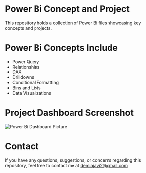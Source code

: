 # Power Bi Concept and Project
This repository holds a collection of Power Bi files showcasing key concepts and projects.

# Power Bi Concepts Include
- Power Query
- Relationships
- DAX
- Drilldowns
- Conditional Formatting
- Bins and Lists
- Data Visualizations

# Project Dashboard Screenshot
![Power Bi Dashboard Picture](https://github.com/user-attachments/assets/c084b7e7-9955-471b-836b-f18f7829385b)


# Contact
If you have any questions, suggestions, or concerns regarding this repository, feel free to contact me at demiajayi2@gmail.com
